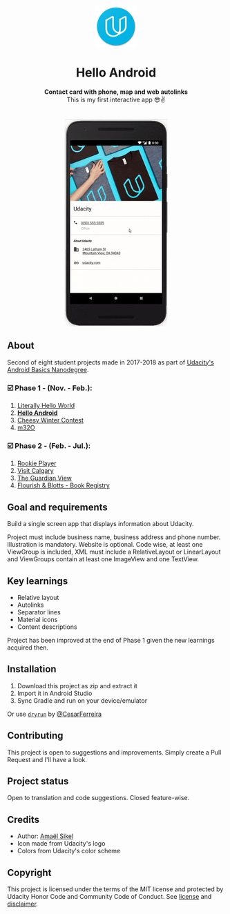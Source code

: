 <div align="center"><img src="app/src/main/res/mipmap-xhdpi/ic_launcher.png"></div>
<h1 align="center">Hello Android</h1>
<p align="center"><strong>Contact card with phone, map and web autolinks</strong>
<br>This is my first interactive app 😎✌️</p>
<br/>
<div align="center"><img src="demo/ezgif-5-9083c81c66.gif"></img></div>
<h2>About</h2>
Second of eight student projects made in 2017-2018 as part of <a href="https://eu.udacity.com/course/android-basics-nanodegree-by-google--nd803" target="_blank">Udacity's Android Basics Nanodegree</a>.

<h3>☑️ Phase 1 - (Nov. - Feb.):</h3>

1. <a href="https://github.com/r4dixx/LiterallyHelloWorld">Literally Hello World</a>
2. <a href="https://github.com/r4dixx/HelloAndroid" target="_blank"><strong>Hello Android</strong></a>
3. <a href="https://github.com/r4dixx/CheesyWinterContest" target="_blank">Cheesy Winter Contest</a>
4. <a href="https://github.com/r4dixx/m32O" target="_blank">m32O</a>

<h3>☑️ Phase 2 - (Feb. - Jul.):</h3>

 1. <a href="https://github.com/r4dixx/RookiePlayer">Rookie Player</a>
2. <a href="https://github.com/r4dixx/VisitCalgary">Visit Calgary</a>
3. <a href="https://github.com/r4dixx/TheGuardianView">The Guardian View</a>
4. <a href="https://github.com/r4dixx/Flourish-And-Blotts-Book-Registry">Flourish & Blotts - Book Registry</a>

<h2>Goal and requirements</h2>

Build a single screen app that displays information about Udacity. 

Project must include business name, business address and phone number. Illustration is mandatory. Website is optional. Code wise, at least one ViewGroup is included, XML must include a RelativeLayout or LinearLayout and ViewGroups contain at least one ImageView and one TextView.

<h2>Key learnings</h2>

- Relative layout
- Autolinks
- Separator lines
- Material icons
- Content descriptions

Project has been improved at the end of Phase 1 given the new learnings acquired then.

<h2>Installation</h2>

1. Download this project as zip and extract it
2. Import it in Android Studio
3. Sync Gradle and run on your device/emulator

Or use <a href="https://github.com/cesarferreira/dryrun" target="_blank">`dryrun`</a> by <a href="https://github.com/cesarferreira" target="_blank">@CesarFerreira</a>

<h2>Contributing</h2>

This project is open to suggestions and improvements. Simply create a Pull Request and I'll have a look.

<h2>Project status</h2>
Open to translation and code suggestions. Closed feature-wise.

<h2>Credits</h2>

- Author: <a href="https://twitter.com/r4dixx" target="_blank">Amaël Sikel</a>
- Icon made from Udacity's logo
- Colors from Udacity's color scheme

<h2>Copyright</h2>
This project is licensed under the terms of the MIT license and protected by Udacity Honor Code and Community Code of Conduct. See <a href="LICENSE.md">license</a> and <a href="LICENSE.DISCLAIMER.md">disclaimer</a>.
